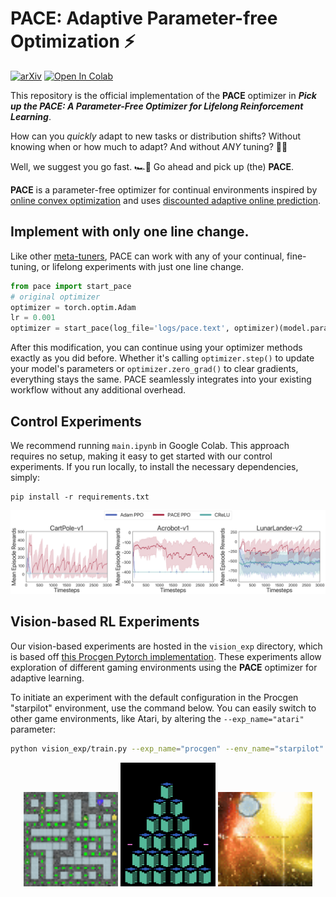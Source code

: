 # PACE: Adaptive Parameter-free Optimization ⚡️
[![arXiv](https://img.shields.io/badge/arXiv-2405.16642-b31b1b.svg)](https://arxiv.org/abs/2405.16642) [![Open In Colab](https://colab.research.google.com/assets/colab-badge.svg)](https://colab.research.google.com/drive/1c5OxMa5fiSVnl5w6J7flrjNUteUkp6BV?usp=sharing)

This repository is the official implementation of the **PACE** optimizer in ***Pick up the PACE: A Parameter-Free Optimizer for Lifelong Reinforcement Learning***.

How can you _quickly_ adapt to new tasks or distribution shifts? Without knowing when or how much to adapt? And without _ANY_ tuning? 
 🤔💭

Well, we suggest you go fast. 🏎️💨 Go ahead and pick up (the) **PACE**.

**PACE** is a parameter-free optimizer for continual environments inspired by [online convex optimization](https://arxiv.org/abs/1912.13213) and uses [discounted adaptive online prediction](https://arxiv.org/abs/2402.02720).

## Implement with only one line change.
Like other [meta-tuners](https://openreview.net/pdf?id=uhKtQMn21D), PACE can work with any of your continual, fine-tuning, or lifelong experiments with just one line change.

```python
from pace import start_pace
# original optimizer
optimizer = torch.optim.Adam
lr = 0.001
optimizer = start_pace(log_file='logs/pace.text', optimizer)(model.parameters(), lr=lr)
```

After this modification, you can continue using your optimizer methods exactly as you did before. Whether it's calling `optimizer.step()` to update your model's parameters or `optimizer.zero_grad()` to clear gradients, everything stays the same. PACE seamlessly integrates into your existing workflow without any additional overhead.

## Control Experiments

We recommend running ``main.ipynb`` in Google Colab. This approach requires no setup, making it easy to get started with our control experiments. If you run locally, to install the necessary dependencies, simply:

```setup
pip install -r requirements.txt
```
![Control Experiment](figures/control.png)


## Vision-based RL Experiments

Our vision-based experiments are hosted in the `vision_exp` directory, which is based off [this Procgen Pytorch implementation](https://github.com/joonleesky/train-procgen-pytorch). These experiments allow exploration of different gaming environments using the **PACE** optimizer for adaptive learning.

To initiate an experiment with the default configuration in the Procgen "starpilot" environment, use the command below. You can easily switch to other game environments, like Atari, by altering the `--exp_name="atari"` parameter:

```bash
python vision_exp/train.py --exp_name="procgen" --env_name="starpilot" --optimizer="pace" --warmstart_step=0
```
<p align="center">
  <img src="figures/games1.gif" alt="Game 1" width="30%">
  <img src="figures/games2.gif" alt="Game 2" width="30%">
  <img src="figures/games3.gif" alt="Game 3" width="30%">
</p>
